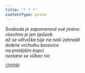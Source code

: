```yaml
---
title: '* * *'
contentType: prose
---
```


_Svoboda je zapomenout své jméno  
všechno je jen způsob  
až se větvička túje na naší zahradě  
dotkne vrcholku borovice  
na protějším kopci  
nestane se vůbec nic_

_(2009)_
